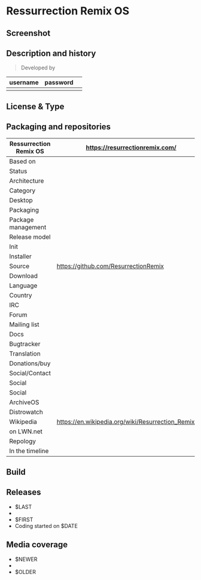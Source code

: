 # Ressurrection Remix OS

## Screenshot


## Description and history

>

> Developed by

| username | password |  |
|----------|----------|--|
|  |  |  |


## License & Type

>


## Packaging and repositories 

| Ressurrection Remix OS | <https://resurrectionremix.com/> |
|-----------------------|--|
| Based on              |  |
| Status                |  |
| Architecture          |  |
| Category              |  |
| Desktop               |  |
| Packaging             |  |
| Package management    |  |
| Release model         |  |
| Init                  |  |
| Installer             |  |
| Source                | <https://github.com/ResurrectionRemix> |
| Download              |  |
| Language              |  |
| Country               |  |
| IRC                   |  |
| Forum                 |  |
| Mailing list          |  |
| Docs                  |  |
| Bugtracker            |  |
| Translation           |  |
| Donations/buy         |  |
| Social/Contact        |  |
| Social                |  |
| Social                |  |
| ArchiveOS             |  |
| Distrowatch           |  |
| Wikipedia             | <https://en.wikipedia.org/wiki/Resurrection_Remix_OS> |
| on LWN.net            |  |
| Repology              |  |
| In the timeline       |  | 


## Build

>


## Releases

* $LAST
* 
* $FIRST
* Coding started on $DATE


## Media coverage

* $NEWER
* 
* $OLDER
